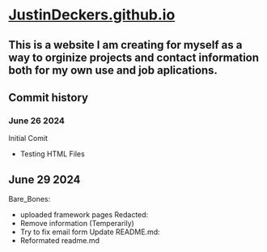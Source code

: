 # [JustinDeckers.github.io](https://justindeckers.github.io/)

## This is a website I am creating for myself as a way to orginize projects and contact information both for my own use and job aplications.

## Commit history
### June 26 2024
Initial Comit
- Testing HTML Files

## June 29 2024
Bare_Bones:
- uploaded framework pages
Redacted:
- Remove information (Temperarily)
- Try to fix email form
Update README.md:
- Reformated readme.md
